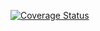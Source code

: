 [![Coverage Status](https://coveralls.io/repos/terma/goodmanager/badge.svg?branch=master&service=github)](https://coveralls.io/github/terma/goodmanager?branch=master)
